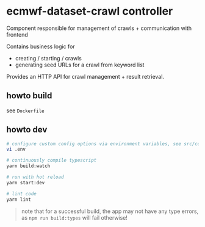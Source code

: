 # ecmwf-dataset-crawl controller
Component responsible for management of crawls + communication with frontend

Contains business logic for
- creating / starting / crawls
- generating seed URLs for a crawl from keyword list

Provides an HTTP API for crawl management + result retrieval.

## howto build
see `Dockerfile`

## howto dev
```sh
# configure custom config options via environment variables, see src/config
vi .env

# continuously compile typescript
yarn build:watch

# run with hot reload
yarn start:dev

# lint code
yarn lint
```

> note that for a successful build, the app may not have any type errors, as `npm run build:types` will fail otherwise!
